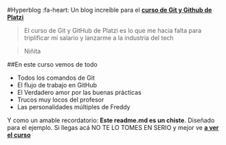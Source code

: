 #Hyperblog :fa-heart:
Un blog increíble para el [**curso de Git y Github de Platzi**](hhttp://https://platzi.com/cursos/git-github/ttp:// "curso de Git y Github de Platzi")
> El curso de Git y GitHub de Platzi es lo que me hacia falta para triplificar mi salario y lanzarme a la industria del tech

>Niñita

##En este curso vemos de todo
- Todos los comandos de Git
- El flujo de trabajo en GitHub
- El Verdadero amor por las buenas prácticas
- Trucos muy locos del profesor
- Las personalidades múltiples de Freddy

Y como un amable recordatorio: **Este readme.md es un chiste**.  Diseñado para el ejemplo. Si llegas acá NO TE LO TOMES EN SERIO y mejor ve [**a ver el curso**](http://https://platzi.com/cursos/git-github/ "a ver el curso")
